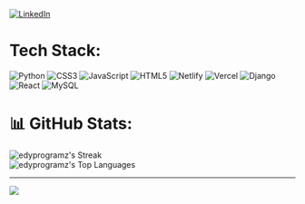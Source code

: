 
[![LinkedIn](https://img.shields.io/badge/LinkedIn-%230077B5.svg?logo=linkedin&logoColor=white)](https://linkedin.com/in/edwin-nyaga-75b87225b) 

# Tech Stack:
![Python](https://img.shields.io/badge/python-3670A0?style=for-the-badge&logo=python&logoColor=ffdd54) ![CSS3](https://img.shields.io/badge/css3-%231572B6.svg?style=for-the-badge&logo=css3&logoColor=white) ![JavaScript](https://img.shields.io/badge/javascript-%23323330.svg?style=for-the-badge&logo=javascript&logoColor=%23F7DF1E) ![HTML5](https://img.shields.io/badge/html5-%23E34F26.svg?style=for-the-badge&logo=html5&logoColor=white) ![Netlify](https://img.shields.io/badge/netlify-%23000000.svg?style=for-the-badge&logo=netlify&logoColor=#00C7B7) ![Vercel](https://img.shields.io/badge/vercel-%23000000.svg?style=for-the-badge&logo=vercel&logoColor=white) ![Django](https://img.shields.io/badge/django-%23092E20.svg?style=for-the-badge&logo=django&logoColor=white) ![React](https://img.shields.io/badge/react-%2320232a.svg?style=for-the-badge&logo=react&logoColor=%2361DAFB) ![MySQL](https://img.shields.io/badge/mysql-%2300f.svg?style=for-the-badge&logo=mysql&logoColor=white)
# 📊 GitHub Stats:
![edyprogramz's Streak](https://github-readme-streak-stats.herokuapp.com/?user=edyprogramz&theme=vue-dark&hide_border=true)</br>
![edyprogramz's Top Languages](https://github-readme-stats.vercel.app/api/top-langs/?username=edyprogramz&theme=vue-dark&show_icons=true&hide_border=true&layout=compact)

---
[![](https://visitcount.itsvg.in/api?id=edyprogramz&icon=0&color=0)](https://visitcount.itsvg.in)

<!-- Proudly created with GPRM ( https://gprm.itsvg.in ) -->

